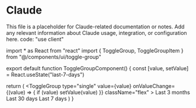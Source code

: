 # Claude

This file is a placeholder for Claude-related documentation or notes. Add any relevant information about Claude usage, integration, or configuration here.
code:
"use client"

import * as React from "react"
import { ToggleGroup, ToggleGroupItem } from "@/components/ui/toggle-group"

export default function ToggleGroupComponent() {
  const [value, setValue] = React.useState("last-7-days")

  return (
    <ToggleGroup 
      type="single" 
      value={value} 
      onValueChange={(value) => {
        if (value) setValue(value)
      }}
      className="flex"
    >
      <ToggleGroupItem 
        value="last-3-months" 
        className="h-9 px-3 text-sm font-medium rounded-l-md border shadow-sm"
      >
        Last 3 months
      </ToggleGroupItem>
      <ToggleGroupItem 
        value="last-30-days" 
        className="h-9 px-2 text-sm font-medium border shadow-sm"
      >
        Last 30 days
      </ToggleGroupItem>
      <ToggleGroupItem 
        value="last-7-days" 
        className="h-9 px-3 text-sm font-medium rounded-r-md border shadow-sm"
      >
        Last 7 days
      </ToggleGroupItem>
    </ToggleGroup>
  )
}
